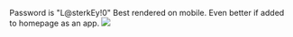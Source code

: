 Password is "L@sterkEy!0"
Best rendered on mobile.
Even better if added to homepage as an app.
![](https://my.mixtape.moe/ebvbjo.gif)
